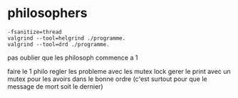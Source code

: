 # philosophers

    -fsanitize=thread
    valgrind --tool=helgrind ./programme.
    valgrind --tool=drd ./programme.

pas oublier que les philosoph commence a 1

faire le 1 philo
regler les probleme avec les mutex lock
gerer le print avec un mutex pour les avoirs dans le bonne ordre (c'est surtout pour que le message de mort soit le dernier)